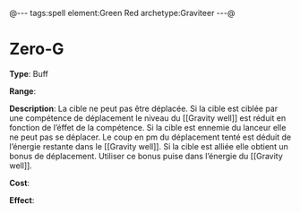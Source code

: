 @---
tags:spell
element:Green Red
archetype:Graviteer
---@

# Zero-G

**Type**:
Buff

**Range**:

**Description**:
La cible ne peut pas être déplacée. Si la cible est ciblée par une compétence de déplacement le niveau du [[Gravity well]] est réduit en fonction de l’éffet de la compétence. Si la cible est ennemie du lanceur elle ne peut pas se déplacer. Le coup en pm du déplacement tenté est déduit de l’énergie restante dans le [[Gravity well]]. Si la cible est alliée elle obtient un bonus de déplacement. Utiliser ce bonus puise dans l’énergie du [[Gravity well]].

**Cost**:

**Effect**:
